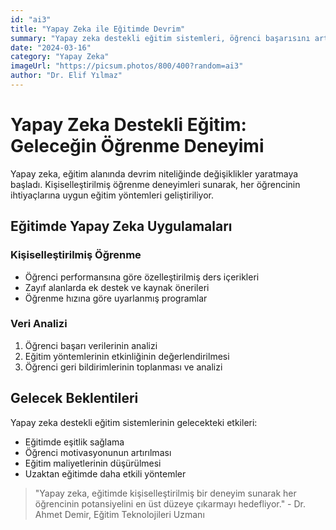 ```yaml
---
id: "ai3"
title: "Yapay Zeka ile Eğitimde Devrim"
summary: "Yapay zeka destekli eğitim sistemleri, öğrenci başarısını artırmak için kişiselleştirilmiş öğrenme deneyimleri sunuyor."
date: "2024-03-16"
category: "Yapay Zeka"
imageUrl: "https://picsum.photos/800/400?random=ai3"
author: "Dr. Elif Yılmaz"
---
```


# Yapay Zeka Destekli Eğitim: Geleceğin Öğrenme Deneyimi

Yapay zeka, eğitim alanında devrim niteliğinde değişiklikler yaratmaya başladı. Kişiselleştirilmiş öğrenme deneyimleri sunarak, her öğrencinin ihtiyaçlarına uygun eğitim yöntemleri geliştiriliyor.

## Eğitimde Yapay Zeka Uygulamaları

### Kişiselleştirilmiş Öğrenme
- Öğrenci performansına göre özelleştirilmiş ders içerikleri
- Zayıf alanlarda ek destek ve kaynak önerileri
- Öğrenme hızına göre uyarlanmış programlar

### Veri Analizi
1. Öğrenci başarı verilerinin analizi
2. Eğitim yöntemlerinin etkinliğinin değerlendirilmesi
3. Öğrenci geri bildirimlerinin toplanması ve analizi

## Gelecek Beklentileri

Yapay zeka destekli eğitim sistemlerinin gelecekteki etkileri:
- Eğitimde eşitlik sağlama
- Öğrenci motivasyonunun artırılması
- Eğitim maliyetlerinin düşürülmesi
- Uzaktan eğitimde daha etkili yöntemler

> "Yapay zeka, eğitimde kişiselleştirilmiş bir deneyim sunarak her öğrencinin potansiyelini en üst düzeye çıkarmayı hedefliyor." - Dr. Ahmet Demir, Eğitim Teknolojileri Uzmanı
